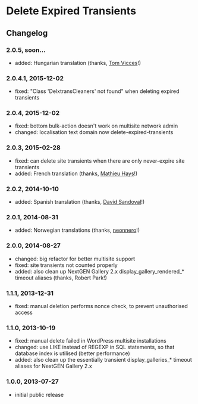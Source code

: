 # Delete Expired Transients

## Changelog

### 2.0.5, soon...

* added: Hungarian translation (thanks, [Tom Vicces](https://profiles.wordpress.org/theguitarlesson/)!)

### 2.0.4.1, 2015-12-02

* fixed: "Class 'DelxtransCleaners' not found" when deleting expired transients

### 2.0.4, 2015-12-02

* fixed: bottom bulk-action doesn't work on multisite network admin
* changed: localisation text domain now delete-expired-transients

### 2.0.3, 2015-02-28

* fixed: can delete site transients when there are only never-expire site transients
* added: French translation (thanks, [Mathieu Hays](http://mathieuhays.co.uk/)!)

### 2.0.2, 2014-10-10

* added: Spanish translation (thanks, [David Sandoval](http://BieberNoticias.com/)!)

### 2.0.1, 2014-08-31

* added: Norwegian translations (thanks, [neonnero](http://www.neonnero.com/)!)

### 2.0.0, 2014-08-27

* changed: big refactor for better multisite support
* fixed: site transients not counted properly
* added: also clean up NextGEN Gallery 2.x display_gallery_rendered_* timeout aliases (thanks, Robert Park!)

### 1.1.1, 2013-12-31

* fixed: manual deletion performs nonce check, to prevent unauthorised access

### 1.1.0, 2013-10-19

* fixed: manual delete failed in WordPress multisite installations
* changed: use LIKE instead of REGEXP in SQL statements, so that database index is utilised (better performance)
* added: also clean up the essentially transient display_galleries_* timeout aliases for NextGEN Gallery 2.x

### 1.0.0, 2013-07-27

* initial public release
